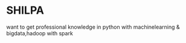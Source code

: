 # SHILPA
want to get professional knowledge in python  with machinelearning &amp; bigdata,hadoop with spark

